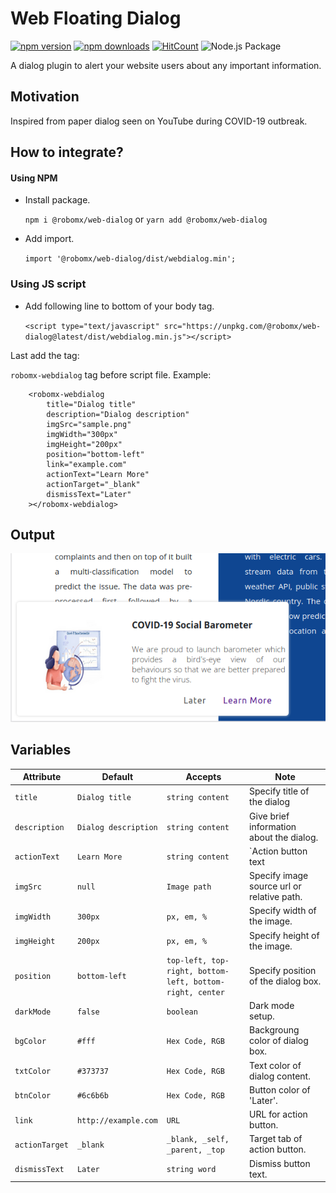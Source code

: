 # Web Floating Dialog
[![npm version][npm-version-src]][npm-version-href]
[![npm downloads][npm-downloads-src]][npm-downloads-href]
[![HitCount](http://hits.dwyl.com/RoboMx/web-dialog-alert.svg)](http://hits.dwyl.com/RoboMx/web-dialog-alert)
![Node.js Package](https://github.com/RoboMx/web-dialog-alert/workflows/Node.js%20Package/badge.svg)

A dialog plugin to alert your website users about any important information.

## Motivation

Inspired from paper dialog seen on YouTube during COVID-19 outbreak.

## How to integrate?

#### Using NPM

* Install package.

    `npm i @robomx/web-dialog` or `yarn add @robomx/web-dialog`

* Add import.

    `import '@robomx/web-dialog/dist/webdialog.min';`

### Using JS script

* Add following line to bottom of your body tag.

    `<script type="text/javascript" src="https://unpkg.com/@robomx/web-dialog@latest/dist/webdialog.min.js"></script>`

Last add the tag:

`robomx-webdialog` tag before script file.
    Example:

        <robomx-webdialog
            title="Dialog title"
            description="Dialog description"
            imgSrc="sample.png"
            imgWidth="300px"
            imgHeight="200px"
            position="bottom-left"
            link="example.com"
            actionText="Learn More"
            actionTarget="_blank"
            dismissText="Later"
        ></robomx-webdialog>

## Output

<img src="assets/output.png">

## Variables

| Attribute | Default | Accepts | Note|
| --------- | ------- | --------|------- |
| `title`     | `Dialog title` | `string content`  | Specify title of the dialog |
| `description` | `Dialog description` |  `string content` | Give brief information about the dialog.  |
| `actionText` | `Learn More` | `string content` | `Action button text |
| `imgSrc`  | `null` | `Image path` | Specify image source url or relative path. |
| `imgWidth`     | `300px` |    `px, em, %`     | Specify width of the image. |
| `imgHeight`    | `200px` | `px, em, %` | Specify height of the image. |
| `position`        | `bottom-left`  | `top-left, top-right, bottom-left, bottom-right, center`     | Specify position of the dialog box.       |
| `darkMode`|`false`  | `boolean`     | Dark mode setup.       |
| `bgColor`        | `#fff`  | `Hex Code, RGB`     | Backgroung color of dialog box.       |
| `txtColor`        | `#373737`  | `Hex Code, RGB`     | Text color of dialog content. |
| `btnColor`        | `#6c6b6b`  | `Hex Code, RGB`     | Button color of 'Later'.       |
| `link`        | `http://example.com`  | `URL`     | URL for action button.       |
| `actionTarget`        | `_blank`  | `_blank, _self, _parent, _top`     | Target tab of action button.       |
| `dismissText`        | `Later`  | `string word`     | Dismiss button text.       |


<!-- Badges -->
[npm-version-src]: https://img.shields.io/npm/v/@robomx/web-dialog/latest.svg
[npm-version-href]: https://npmjs.com/package/@robomx/web-dialog

[npm-downloads-src]: https://img.shields.io/npm/dt/@robomx/web-dialog.svg
[npm-downloads-href]: https://npmjs.com/package/@robomx/web-dialog
